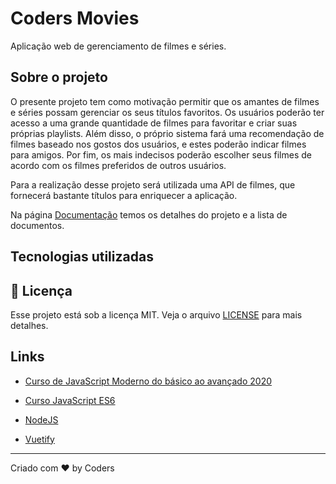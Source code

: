 # Coders Movies
Aplicação web de gerenciamento de filmes e séries.

## Sobre o projeto

O presente projeto tem como motivação permitir que os amantes de filmes e séries possam gerenciar os seus títulos favoritos. Os usuários poderão ter acesso a uma grande quantidade de filmes para favoritar e criar suas próprias playlists. Além disso, o próprio sistema fará uma recomendação de filmes baseado nos gostos dos usuários, e estes poderão indicar filmes para amigos. Por fim, os mais indecisos poderão escolher seus filmes de acordo com os filmes preferidos de outros usuários.

Para a realização desse projeto será utilizada uma API de filmes, que fornecerá bastante títulos para enriquecer a aplicação.

Na página [Documentação](docs/docs.md) temos os detalhes do projeto e a lista de documentos.

## Tecnologias utilizadas

## :memo: Licença

Esse projeto está sob a licença MIT. Veja o arquivo [LICENSE](LICENSE.md) para mais detalhes.

## Links

* [Curso de JavaScript Moderno do básico ao avançado 2020](https://www.udemy.com/course/curso-de-javascript-moderno-do-basico-ao-avancado/learn/lecture/16337648#overview)

* [Curso JavaScript ES6](https://skylab.rocketseat.com.br/node/curso-java-script-es-6)

* [NodeJS](https://skylab.rocketseat.com.br/node/curso-node-js)

* [Vuetify](https://vuetifyjs.com/en/getting-started/quick-start)

---

Criado com ♥ by Coders
